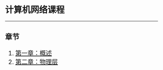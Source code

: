 # 计算机网络课程
---
<div style="font-size:20px;">

### 章节
1. [第一章：概述](network/network-node/1.md)
2. [第二章：物理层](network/network-node/2.md)
</div>